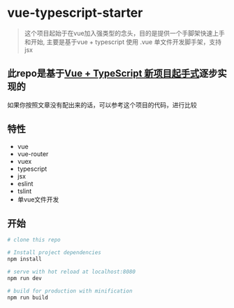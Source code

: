 # vue-typescript-starter

> 这个项目起始于在vue加入强类型的念头，目的是提供一个手脚架快速上手和开始, 主要是基于vue + typescript 使用 .vue 单文件开发脚手架，支持jsx

## 此repo是基于[Vue + TypeScript 新项目起手式](https://juejin.im/post/59f29d28518825549f7260b6)逐步实现的

如果你按照文章没有配出来的话，可以参考这个项目的代码，进行比较

## 特性
- vue
- vue-router
- vuex
- typescript
- jsx
- eslint
- tslint
- 单vue文件开发

## 开始

``` bash
# clone this repo

# Install project dependencies
npm install 

# serve with hot reload at localhost:8080
npm run dev

# build for production with minification
npm run build

```
